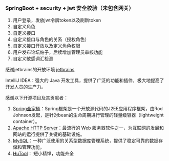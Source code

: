 ### SpringBoot + security + jwt 安全校验（未包含网关）

1. 用户登录，发放jwt令牌token以及刷新token
2. 自定义角色
3. 自定义接口
4. 自定义接口与角色的关系（授权角色）
5. 自定义接口开放以及定义角色权限
6. 用户发布论坛帖子，后续增加管理员审核功能
7. 自定义敏感词汇检测

感谢jetbrains的开放环境 [jetbrains](https://www.jetbrains.com/zh-cn/)

IntelliJ IDEA：强大的 Java 开发工具，提供了广泛的功能和插件，极大地提高了开发人员的生产力。

感谢以下开源项目及其贡献者：

1. [Spring全家桶](https://spring.io/)：Spring框架是一个开放源代码的J2EE应用程序框架，由Rod
   Johnson发起，是针对bean的生命周期进行管理的轻量级容器（lightweight container）。
2. [Apache HTTP Server](https://httpd.apache.org/)：最流行的 Web 服务器软件之一，为互联网的发展和网站的运行提供了关键的基础设施。
3. [MySQL](https://www.mysql.com/)：一种广泛使用的关系型数据库管理系统，提供了稳定可靠的数据存储和管理功能。
4. [HuTool](https://hutool.cn/)： 短小精悍，功能齐全